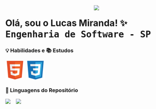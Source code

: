 <img align="right" src="images.githubusercontent.com/74038190/225813708-98b745f2-7d22-48cf-9150-083f1b00d6c9.gif" width="45%">

<h1> Olá, sou o Lucas Miranda! ✨<br><kbd>Engenharia de Software - SP</kbd> </h1>

 ### 💡 Habilidades e 📚 Estudos
<img align="center" alt="Lucas-html" height="60" width="60" src="https://raw.githubusercontent.com/devicons/devicon/master/icons/html5/html5-original.svg" />
<img align="center" alt="Lucas-css" height="60" width="60" src="https://raw.githubusercontent.com/devicons/devicon/master/icons/css3/css3-original.svg"/>

### 🔸 Linguagens do Repositório
<div>
<img height="180"  src="https://github-readme-stats.vercel.app/api?username=LucasMiranda7&show_icons=true&theme=dark#gh-dark-mode-only)](https://github.com/anuraghazra/github-readme-stats#gh-dark-mode-only)"/>
ﾠ<img height="180" src="https://github-readme-stats.vercel.app/api/top-langs/?username=LucasMiranda7&layout=compact&langs_count=16&theme=dark"/>
</div>
